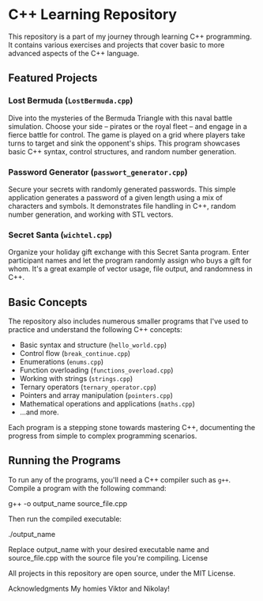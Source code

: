 # C++ Learning Repository

This repository is a part of my journey through learning C++ programming. It contains various exercises and projects that cover basic to more advanced aspects of the C++ language.

## Featured Projects

### Lost Bermuda (`LostBermuda.cpp`)

Dive into the mysteries of the Bermuda Triangle with this naval battle simulation. Choose your side – pirates or the royal fleet – and engage in a fierce battle for control. The game is played on a grid where players take turns to target and sink the opponent's ships. This program showcases basic C++ syntax, control structures, and random number generation.

### Password Generator (`passwort_generator.cpp`)

Secure your secrets with randomly generated passwords. This simple application generates a password of a given length using a mix of characters and symbols. It demonstrates file handling in C++, random number generation, and working with STL vectors.

### Secret Santa (`wichtel.cpp`)

Organize your holiday gift exchange with this Secret Santa program. Enter participant names and let the program randomly assign who buys a gift for whom. It's a great example of vector usage, file output, and randomness in C++.

## Basic Concepts

The repository also includes numerous smaller programs that I've used to practice and understand the following C++ concepts:

- Basic syntax and structure (`hello_world.cpp`)
- Control flow (`break_continue.cpp`)
- Enumerations (`enums.cpp`)
- Function overloading (`functions_overload.cpp`)
- Working with strings (`strings.cpp`)
- Ternary operators (`ternary_operator.cpp`)
- Pointers and array manipulation (`pointers.cpp`)
- Mathematical operations and applications (`maths.cpp`)
- ...and more.

Each program is a stepping stone towards mastering C++, documenting the progress from simple to complex programming scenarios.

## Running the Programs

To run any of the programs, you'll need a C++ compiler such as `g++`. Compile a program with the following command:

g++ -o output_name source_file.cpp

Then run the compiled executable:

./output_name

Replace output_name with your desired executable name and source_file.cpp with the source file you're compiling.
License

All projects in this repository are open source, under the MIT License.

Acknowledgments
My homies Viktor and Nikolay!
